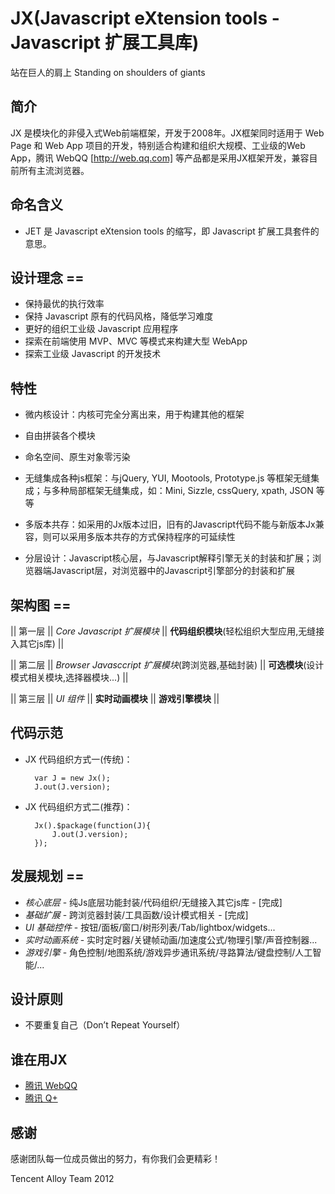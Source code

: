 JX(Javascript eXtension tools - Javascript 扩展工具库)
=======================================================
站在巨人的肩上 Standing on shoulders of giants

## 简介

JX 是模块化的非侵入式Web前端框架，开发于2008年。JX框架同时适用于 Web Page 和 Web App 项目的开发，特别适合构建和组织大规模、工业级的Web App，腾讯 WebQQ [http://web.qq.com] 等产品都是采用JX框架开发，兼容目前所有主流浏览器。

## 命名含义
 * JET 是 Javascript eXtension tools 的缩写，即 Javascript 扩展工具套件的意思。


## 设计理念 ==
 * 保持最优的执行效率
 * 保持 Javascript 原有的代码风格，降低学习难度
 * 更好的组织工业级 Javascript 应用程序
 * 探索在前端使用 MVP、MVC 等模式来构建大型 WebApp
 * 探索工业级 Javascript 的开发技术



## 特性

- 微内核设计：内核可完全分离出来，用于构建其他的框架
  
- 自由拼装各个模块

- 命名空间、原生对象零污染

- 无缝集成各种js框架：与jQuery, YUI, Mootools, Prototype.js 等框架无缝集成；与多种局部框架无缝集成，如：Mini, Sizzle, cssQuery, xpath, JSON 等等
  
- 多版本共存：如采用的Jx版本过旧，旧有的Javascript代码不能与新版本Jx兼容，则可以采用多版本共存的方式保持程序的可延续性

- 分层设计：Javascript核心层，与Javascript解释引擎无关的封装和扩展；浏览器端Javascript层，对浏览器中的Javascript引擎部分的封装和扩展


## 架构图 ==

 || 第一层 || *Core Javascript 扩展模块* || **代码组织模块**(轻松组织大型应用,无缝接入其它js库) ||
 
 || 第二层 || *Browser Javasccript 扩展模块*(跨浏览器,基础封装) || **可选模块**(设计模式相关模块,选择器模块...) ||
 
 || 第三层 || *UI 组件* || **实时动画模块** || **游戏引擎模块** ||


## 代码示范
- JX 代码组织方式一(传统)：

		var J = new Jx();
		J.out(J.version);
	
- JX 代码组织方式二(推荐)：

		Jx().$package(function(J){
			J.out(J.version);
		});



## 发展规划 ==
 - *核心底层* - 纯Js底层功能封装/代码组织/无缝接入其它js库 - [完成]
 - *基础扩展* - 跨浏览器封装/工具函数/设计模式相关 - [完成]
 - *UI 基础控件* - 按钮/面板/窗口/树形列表/Tab/lightbox/widgets...
 - *实时动画系统* - 实时定时器/关键帧动画/加速度公式/物理引擎/声音控制器...
 - *游戏引擎* - 角色控制/地图系统/游戏异步通讯系统/寻路算法/键盘控制/人工智能/...
 

## 设计原则
- 不要重复自己（Don’t Repeat Yourself）


## 谁在用JX
- [腾讯 WebQQ](http://web.qq.com)
- [腾讯 Q+](http://www.qplus.com)


## 感谢

感谢团队每一位成员做出的努力，有你我们会更精彩！


Tencent Alloy Team 2012
